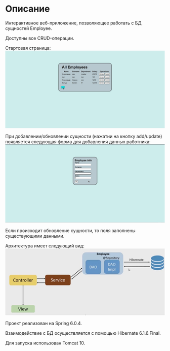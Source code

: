 # Описание
Интерактивное веб-приложение, позволяющее работать с БД сущностей Employee.

Доступны все CRUD-операции.

Стартовая страница:
![home page](src/main/resources/img/home.jpg)

При добавлении/обновлении сущности (нажатии на кнопку add/update) появляется следующая форма для добавления данных работника:
![form](src/main/resources/img/form.jpg)

Если происходит обновление сущности, то поля заполнены существующими данными.

Архитектура имеет следующий вид:
![arch](src/main/resources/img/arch.jpg)

Проект реализован на Spring 6.0.4.

Взаимодействие с БД осуществляется с помощью Hibernate 6.1.6.Final.

Для запуска использован Tomcat 10.